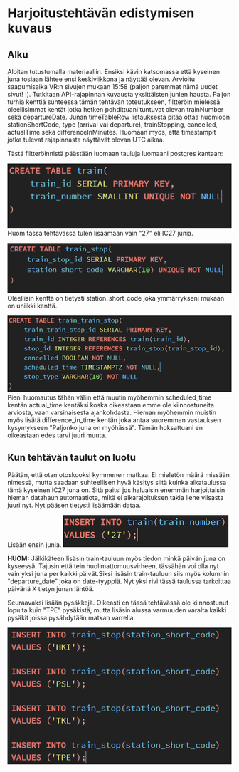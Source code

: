 # Harjoitustehtävän edistymisen kuvaus

## Alku

Aloitan tutustumalla materiaaliin. Ensiksi kävin katsomassa että kyseinen juna tosiaan lähtee ensi keskiviikkona ja näyttää olevan.
Arvioitu saapumisaika VR:n sivujen mukaan 15:58 (paljon paremmat nämä uudet sivut! :).
Tutkitaan API-rajapinnan kuvausta yksittäisten junien hausta. Paljon turhia kenttiä suhteessa tämän tehtävän toteutukseen, filtteröin mielessä oleellisimmat kentät
jotka hetken pohdittuani tuntuvat olevan trainNumber sekä departureDate. Junan timeTableRow listauksesta pitää ottaa huomioon stationShortCode, type (arrival vai departure), trainStopping, cancelled, actualTime sekä differenceInMinutes. Huomaan myös, että timestampit jotka tulevat rajapinnasta näyttävät olevan UTC aikaa.

Tästä filtteröinnistä päästään luomaan tauluja luomaani postgres kantaan:

![alt text](https://github.com/Konnila/harkkis/blob/main/creata_table_train.PNG "Create train")
Huom tässä tehtävässä tulen lisäämään vain "27" eli IC27 junia.

![alt text](https://github.com/Konnila/harkkis/blob/main/create_table_stop.PNG "Create train stop")
Oleellisin kenttä on tietysti station_short_code joka ymmärrykseni mukaan on uniikki kenttä.

![alt text](https://github.com/Konnila/harkkis/blob/main/create_table_train_train_stop.PNG "Create connecting table")
Pieni huomautus tähän väliin että muutin myöhemmin scheduled_time kentän actual_time kentäksi koska oikeastaan emme ole kiinnostuneita arviosta, vaan varsinaisesta ajankohdasta.
Hieman myöhemmin muistin myös lisätä difference_in_time kentän joka antaa suoremman vastauksen kysymykseen "Paljonko juna on myöhässä". Tämän hoksattuani en oikeastaan edes tarvi juuri muuta.

## Kun tehtävän taulut on luotu

Päätän, että otan otoskooksi kymmenen matkaa. Ei mieletön määrä missään nimessä, mutta saadaan suhteellisen hyvä käsitys siitä kuinka aikataulussa tämä kyseinen IC27 juna on. Sitä paitsi jos haluaisin enemmän harjoittaisin hieman datahaun automaatiota, mikä ei aikarajoituksen takia liene viisasta juuri nyt.
Nyt pääsen tietysti lisäämään dataa. 

Lisään ensin junia.
![alt text](https://github.com/Konnila/harkkis/blob/main/insert_train.PNG "Insert trains")

**HUOM:** Jälkikäteen lisäsin train-tauluun myös tiedon minkä päivän juna on kyseessä. Tajusin että tein huolimattomuusvirheen, tässähän voi olla nyt vain yksi juna per kaikki päivät.Siksi lisäsin train-tauluun siis myös kolumnin "departure_date" joka on date-tyyppiä. Nyt yksi rivi tässä taulussa tarkoittaa päivänä X tietyn junan lähtöä.

Seuraavaksi lisään pysäkkejä. Oikeasti en tässä tehtävässä ole kiinnostunut lopulta kuin "TPE" pysäkistä, mutta lisäsin alussa varmuuden varalta kaikki pysäkit joissa pysähdytään matkan varrella.

![alt text](https://github.com/Konnila/harkkis/blob/main/insert_stops.PNG "Insert stops")



